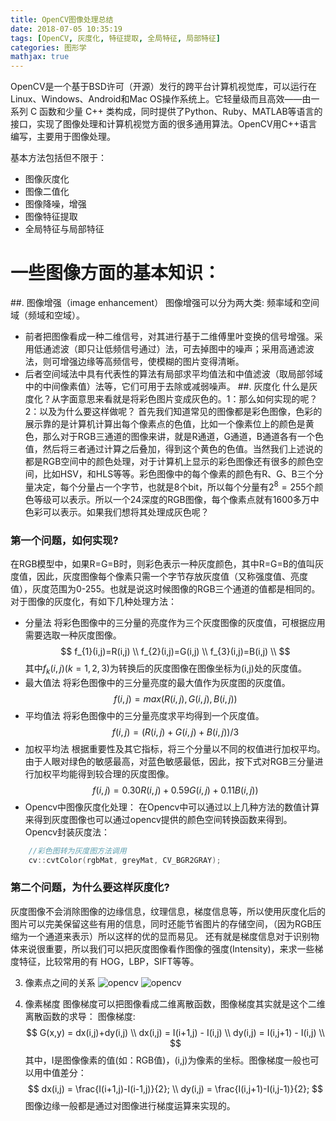```yaml
---
title: OpenCV图像处理总结
date: 2018-07-05 10:35:19
tags: [OpenCV, 灰度化, 特征提取, 全局特征, 局部特征]
categories: 图形学
mathjax: true
---
```


OpenCV是一个基于BSD许可（开源）发行的跨平台计算机视觉库，可以运行在Linux、Windows、Android和Mac OS操作系统上。它轻量级而且高效——由一系列 C 函数和少量 C++ 类构成，同时提供了Python、Ruby、MATLAB等语言的接口，实现了图像处理和计算机视觉方面的很多通用算法。OpenCV用C++语言编写，主要用于图像处理。

基本方法包括但不限于：
* 图像灰度化
* 图像二值化
* 图像降噪，增强
* 图像特征提取
* 全局特征与局部特征

# 一些图像方面的基本知识：
##. 图像增强（image enhancement）
图像增强可以分为两大类: 频率域和空间域（频域和空域）。
* 前者把图像看成一种二维信号，对其进行基于二维傅里叶变换的信号增强。采用低通滤波（即只让低频信号通过）法，可去掉图中的噪声；采用高通滤波法，则可增强边缘等高频信号，使模糊的图片变得清晰。
* 后者空间域法中具有代表性的算法有局部求平均值法和中值滤波（取局部邻域中的中间像素值）法等，它们可用于去除或减弱噪声。
##. 灰度化
什么是灰度化？从字面意思来看就是将彩色图片变成灰色的。1：那么如何实现的呢？2：以及为什么要这样做呢？
首先我们知道常见的图像都是彩色图像，色彩的展示靠的是计算机计算出每个像素点的色值，比如一个像素位上的颜色是黄色，那么对于RGB三通道的图像来讲，就是R通道，G通道，B通道各有一个色值，然后将三者通过计算之后叠加，得到这个黄色的色值。当然我们上述说的都是RGB空间中的颜色处理，对于计算机上显示的彩色图像还有很多的颜色空间，比如HSV，和HLS等等。彩色图像中的每个像素的颜色有R、G、B三个分量决定，每个分量占一个字节，也就是8个bit，所以每个分量有$2^{8}=255$个颜色等级可以表示。所以一个24深度的RGB图像，每个像素点就有1600多万中色彩可以表示。如果我们想将其处理成灰色呢？

### **第一个问题，如何实现?**
在RGB模型中，如果R=G=B时，则彩色表示一种灰度颜色，其中R=G=B的值叫灰度值，因此，灰度图像每个像素只需一个字节存放灰度值（又称强度值、亮度值），灰度范围为0-255。也就是说这时候图像的RGB三个通道的值都是相同的。对于图像的灰度化，有如下几种处理方法：
- 分量法
将彩色图像中的三分量的亮度作为三个灰度图像的灰度值，可根据应用需要选取一种灰度图像。
$$
f_{1}(i,j)=R(i,j) \\
f_{2}(i,j)=G(i,j) \\
f_{3}(i,j)=B(i,j) \\
$$
其中$f_{k}(i,j)(k=1,2,3)$为转换后的灰度图像在图像坐标为(i,j)处的灰度值。
- 最大值法
将彩色图像中的三分量亮度的最大值作为灰度图的灰度值。
$$
f(i,j)=max(R(i,j),G(i,j),B(i,j))
$$
- 平均值法
将彩色图像中的三分量亮度求平均得到一个灰度值。
$$
f(i,j)=(R(i,j)+G(i,j)+B(i,j)) /3
$$
- 加权平均法
根据重要性及其它指标，将三个分量以不同的权值进行加权平均。由于人眼对绿色的敏感最高，对蓝色敏感最低，因此，按下式对RGB三分量进行加权平均能得到较合理的灰度图像。
$$
f(i,j)=0.30R(i,j)+0.59G(i,j)+0.11B(i,j))
$$
- Opencv中图像灰度化处理：
在Opencv中可以通过以上几种方法的数值计算来得到灰度图像也可以通过opencv提供的颜色空间转换函数来得到。
Opencv封装灰度法：
```c++
    //彩色图转为灰度图方法调用
    cv::cvtColor(rgbMat, greyMat, CV_BGR2GRAY); 
```

### **第二个问题，为什么要这样灰度化?**
灰度图像不会消除图像的边缘信息，纹理信息，梯度信息等，所以使用灰度化后的图片可以完美保留这些有用的信息，同时还能节省图片的存储空间，（因为RGB压缩为一个通道来表示）所以这样的优的显而易见。
还有就是梯度信息对于识别物体来说很重要，所以我们可以把灰度图像看作图像的强度(Intensity)，来求一些梯度特征，比较常用的有 HOG，LBP，SIFT等等。

3. 像素点之间的关系
![opencv](./opencv1.png)
![opencv](./opencv2.png)

4. 像素梯度
图像梯度可以把图像看成二维离散函数，图像梯度其实就是这个二维离散函数的求导：
图像梯度: 
$$
G(x,y) = dx(i,j)+dy(i,j) \\
dx(i,j) = I(i+1,j) - I(i,j) \\
dy(i,j) = I(i,j+1) - I(i,j) \\
$$
其中，I是图像像素的值(如：RGB值)，(i,j)为像素的坐标。图像梯度一般也可以用中值差分：
$$
dx(i,j) = \frac{I(i+1,j)-I(i-1,j)}{2}; \\
dy(i,j) = \frac{I(i,j+1)-I(i,j-1)}{2};
$$
图像边缘一般都是通过对图像进行梯度运算来实现的。